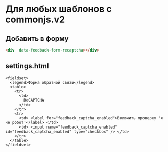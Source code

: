 # Для любых шаблонов с commonjs.v2

## Добавить в форму
```html
<div  data-feedback-form-recaptcha></div>
```

## settings.html
```
<fieldset>
  <legend>Форма обратной связи</legend>
  <table>
    <tr>
      <td>
      	ReCAPTCHA
      </td>
    </tr>
    <tr>
      <td> <label for="feedback_captcha_enabled">Включить проверку 'я не робот'</label> </td>
      <td> <input name="feedback_captcha_enabled" id="feedback_captcha_enabled" type="checkbox" /> </td>
    </tr>
  </table>
</fieldset>
```
